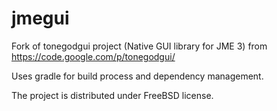 # jmegui
Fork of tonegodgui project (Native GUI library for JME 3)
from https://code.google.com/p/tonegodgui/

Uses gradle for build process and dependency management.

The project is distributed under FreeBSD license.